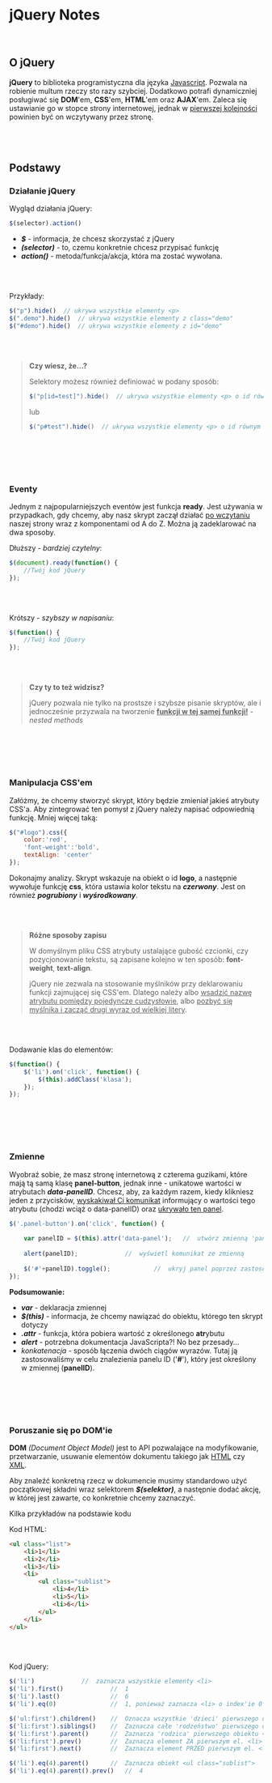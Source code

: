 # jQuery Notes
<br/>

## O jQuery

**jQuery** to biblioteka programistyczna dla języka <u>Javascript</u>. Pozwala na robienie multum rzeczy sto razy szybciej. Dodatkowo potrafi dynamiczniej posługiwać się **DOM**'em, **CSS**'em, **HTML**'em  oraz **AJAX**'em. Zaleca się ustawianie go w stopce strony internetowej, jednak w <u>pierwszej kolejności </u>powinien być on wczytywany przez stronę.
<br/><br/><br/><br/>

## Podstawy

### Działanie jQuery

Wygląd działania jQuery:

```javascript
$(selector).action()
```

- ***$*** - informacja, że chcesz skorzystać z jQuery
- ***(selector)*** - to, czemu konkretnie chcesz przypisać funkcję
- ***action()*** - metoda/funkcja/akcja, która ma zostać wywołana.

<br/><br/>

Przykłady:

```javascript
$("p").hide()  // ukrywa wszystkie elementy <p>
$(".demo").hide()  // ukrywa wszystkie elementy z class="demo"
$("#demo").hide()  // ukrywa wszystkie elementy z id="demo"
```

<br/><br/>

> **Czy wiesz, że...?**
>
> Selektory możesz również definiować w podany sposób:
>
> ```javascript
> $("p[id=test]").hide()  // ukrywa wszystkie elementy <p> o id równym nazwie "test"
> ```
>
> lub
>
> ```javascript
> $("p#test").hide()  // ukrywa wszystkie elementy <p> o id równym nazwie "test"
> ```

<br/><br/><br/><br/>

### Eventy

Jednym z najpopularniejszych eventów jest funkcja **ready**. Jest używania w przypadkach, gdy chcemy, aby nasz skrypt zaczął działać <u>po wczytaniu</u> naszej strony wraz z komponentami od A do Z. Można ją zadeklarować na dwa sposoby.

Dłuższy - *bardziej czytelny*:

```javascript
$(document).ready(function() {
    //Twój kod jQuery
});
```

<br/><br/>

Krótszy - *szybszy w napisaniu*:

```javascript
$(function() {
    //Twój kod jQuery
});
```

<br/><br/>

> **Czy ty to też widzisz?**
>
> jQuery pozwala nie tylko na prostsze i szybsze pisanie skryptów, ale i jednocześnie przyzwala na tworzenie <u>**funkcji w tej samej funkcji!**</u> - *nested methods*

<br/><br/><br/><br/>

### Manipulacja CSS'em

Załóżmy, że chcemy stworzyć skrypt, który będzie zmieniał jakieś atrybuty CSS'a. Aby zintegrować ten pomysł z jQuery należy napisać odpowiednią funkcję. Mniej więcej taką:

```javascript
$("#logo").css({
    color:'red',
    'font-weight':'bold',
    textAlign: 'center'
});
```

Dokonajmy analizy. Skrypt wskazuje na obiekt o id **logo**, a następnie wywołuje funkcję **css**, która ustawia kolor tekstu na ***czerwony***. Jest on również ***pogrubiony*** i ***wyśrodkowany***.

<br/><br/>

> **Różne sposoby zapisu**
>
> W domyślnym pliku CSS atrybuty ustalające gubość czcionki, czy pozycjonowanie tekstu, są zapisane kolejno w ten sposób: **font-weight**, **text-align**.
>
> jQuery nie zezwala na stosowanie myślników przy deklarowaniu funkcji zajmującej się CSS'em. Dlatego należy albo <u>wsadzić nazwę atrybutu pomiędzy pojedyncze cudzysłowie</u>, albo <u>pozbyć się myślnika i zacząć drugi wyraz od wielkiej litery</u>.

<br/><br/>

Dodawanie klas do elementów:

```javascript
$(function() {
    $('li').on('click', function() {
    	$(this).addClass('klasa');
    });
});
```
<br/><br/><br/><br/>

### Zmienne

Wyobraź sobie, że masz stronę internetową z czterema guzikami, które mają tą samą klasę **panel-button**, jednak inne - unikatowe wartości w atrybutach ***data-panelID***. Chcesz, aby, za każdym razem, kiedy klikniesz jeden z przycisków, <u>wyskakiwał Ci komunikat</u> informujący o wartości tego atrybutu (chodzi wciąż o data-panelID) oraz <u>ukrywało ten panel</u>.

```javascript
$('.panel-button').on('click', function() {
    
    var panelID = $(this).attr('data-panel');	//  utwórz zmienną 'panelID', która będzie 													przechowywała wartość atrybutu 'data-panel'
    
    alert(panelID);				//  wyświetl komunikat ze zmienną
    
    $('#'+panelID).toggle();			//  ukryj panel poprzez zastosowanie 														konkatenacji
});
```

**Podsumowanie:**

- ***var*** - deklaracja zmiennej
- ***$(this)*** - informacja, że chcemy nawiązać do obiektu, którego ten skrypt dotyczy
- ***.attr*** - funkcja, która pobiera wartość z określonego **atr**ybutu
- ***alert*** - potrzebna dokumentacja JavaScripta?! No bez przesady...
- *konkatenacja* - sposób łączenia dwóch ciągów wyrazów. Tutaj ją zastosowaliśmy w celu znalezienia panelu ID ('**#**'), który jest określony w zmiennej (**panelID**).

<br/><br/><br/><br/>

### Poruszanie się po DOM'ie

**DOM** *(Document Object Model)* jest to API pozwalające na modyfikowanie, przetwarzanie, usuwanie elementów dokumentu takiego jak <u>HTML</u> czy <u>XML</u>.

Aby znaleźć konkretną rzecz w dokumencie musimy standardowo użyć początkowej składni wraz selektorem **_$(selektor)_**, a następnie dodać akcję, w której jest zawarte, co konkretnie chcemy zaznaczyć.

Kilka przykładów na podstawie kodu

Kod HTML:

```html
<ul class="list">
    <li>1</li>
    <li>2</li>
    <li>3</li>
    <li>
    	<ul class="sublist">
      		<li>4</li>
    		<li>5</li>
    		<li>6</li>
    	</ul>
    </li>
</ul>
```

<br/><br/>

Kod jQuery:

```javascript
$('li')				//  zaznacza wszystkie elementy <li>
$('li').first()		        //  1
$('li').last()		        //  6
$('li').eq(0)		        //  1, ponieważ zaznacza <li> o index'ie 0'wym

$('ul:first').children() 	//  Oznacza wszystkie 'dzieci' pierwszego obiektu <ul>
$('li:first').siblings() 	//  Zaznacza całe 'rodzeństwo' pierwszego obiektu <ul>
$('li:first').parent()	 	//  Zaznacza 'rodzica' pierwszego obiektu <li>
$('li:first').prev()	 	//  Zaznacza element ZA pierwszym el. <li>
$('li:first').next()	 	//  Zaznacza element PRZED pierwszym el. <li>

$('li').eq(4).parent()	 	//  Zaznacza obiekt <ul class="sublist">
$('li').eq(4).parent().prev()  	//  4

```

